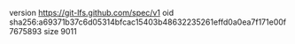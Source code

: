 version https://git-lfs.github.com/spec/v1
oid sha256:a69371b37c6d05314bfcac15403b48632235261effd0a0ea7f171e00f7675893
size 9011
